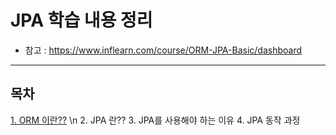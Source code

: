 # JPA 학습 내용 정리
- 참고 : https://www.inflearn.com/course/ORM-JPA-Basic/dashboard
-----



## 목차
[1. ORM 이란??](#) \n
2. JPA 란??
3. JPA를 사용해야 하는 이유
4. JPA 동작 과정


